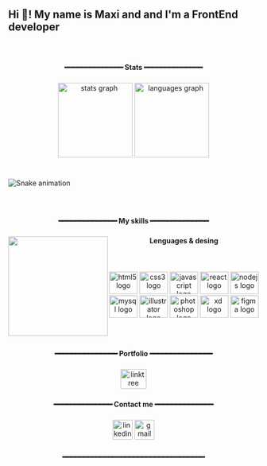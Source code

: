 <h2 align="left">Hi 👋! My name is Maxi and and I'm a FrontEnd developer</h2>

###

<br clear="both">

<h4 align="center">━━━━━━━━━━━━━━ Stats ━━━━━━━━━━━━━━</h4>

###

<div align="center">
  <img src="https://github-readme-stats.vercel.app/api?hide_title=false&hide_rank=false&show_icons=true&include_all_commits=true&count_private=true&disable_animations=false&theme=react&locale=en&hide_border=true&username=MaxiG-dev" height="150" alt="stats graph"  />
  <img src="https://github-readme-stats.vercel.app/api/top-langs?locale=en&hide_title=false&layout=compact&card_width=320&langs_count=5&theme=react&hide_border=true&username=MaxiG-dev" height="150" alt="languages graph"  />
</div>

###

<br clear="both">

<img href="https://raw.githubusercontent.com/MaxiG-dev/MaxiG-dev/blob/output/snake.svg" alt="Snake animation" />

###

<br clear="both">

<h4 align="center">━━━━━━━━━━━━━━ My skills ━━━━━━━━━━━━━━</h4>

###

<img align="left" height="200" src="https://c.tenor.com/N-fJ0Azh_ykAAAAC/cat-computer.gif"  />

###

<p align="center"><strong>Lenguages & desing</strong></p><br>

###

<div align="center">
  <p> </p>
  <img src="https://cdn.jsdelivr.net/gh/devicons/devicon/icons/html5/html5-original.svg" height="45" width="57" alt="html5 logo"  />
  <img src="https://cdn.jsdelivr.net/gh/devicons/devicon/icons/css3/css3-original.svg" height="45" width="57" alt="css3 logo"  />
  <img src="https://cdn.jsdelivr.net/gh/devicons/devicon/icons/javascript/javascript-original.svg" height="45" width="57" alt="javascript logo"  />
  <img src="https://cdn.jsdelivr.net/gh/devicons/devicon/icons/react/react-original.svg" height="45" width="57" alt="react logo"  />
  <img src="https://cdn.jsdelivr.net/gh/devicons/devicon/icons/nodejs/nodejs-original.svg" height="45" width="57" alt="nodejs logo"  />
  <img src="https://cdn.jsdelivr.net/gh/devicons/devicon/icons/mysql/mysql-original.svg" height="45" width="57" alt="mysql logo"  />
  <img src="https://cdn.jsdelivr.net/gh/devicons/devicon/icons/illustrator/illustrator-plain.svg" height="45" width="57" alt="illustrator logo"  />
  <img src="https://cdn.jsdelivr.net/gh/devicons/devicon/icons/photoshop/photoshop-plain.svg" height="45" width="57" alt="photoshop logo"  />
  <img src="https://cdn.jsdelivr.net/gh/devicons/devicon/icons/xd/xd-plain.svg" height="45" width="57" alt="xd logo"  />
  <img src="https://cdn.jsdelivr.net/gh/devicons/devicon/icons/figma/figma-original.svg" height="45" width="57" alt="figma logo"  />
</div>

###

<br clear="both">

<h4 align="center">━━━━━━━━━━━━━━━ Portfolio ━━━━━━━━━━━━━━━</h4>

###

<div align="center">
  <a href="https://maxig.dev" target="_blank">
    <img src="https://raw.githubusercontent.com/maurodesouza/profile-readme-generator/master/src/assets/icons/social/linktree/default.svg" width="52" height="40" alt="linktree logo"  />
  </a>
</div>

###

<h4 align="center">━━━━━━━━━━━━━━ Contact me ━━━━━━━━━━━━━━</h4>

###

<div align="center">
  <img src="https://img.shields.io/static/v1?message=linkedin&logo=linkedin&label=&color=0077B5&logoColor=white&labelColor=&style=for-the-badge" height="40" alt="linkedin logo"  />
  <a href="mailto:maxig.dev@gmail.com" target="_blank">
    <img src="https://img.shields.io/static/v1?message=Gmail&logo=gmail&label=&color=D14836&logoColor=white&labelColor=&style=for-the-badge" height="40" alt="gmail logo"  />
  </a>
</div>

###

<h4 align="center">━━━━━━━━━━━━━━━━━━━━━━━━━━━━━━━━━━</h4>
